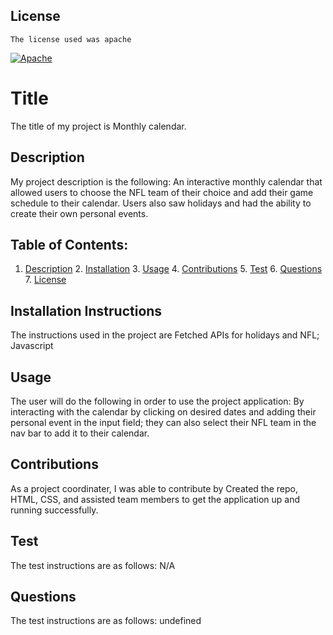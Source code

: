 ## License

    The license used was apache
  [![Apache](https://img.shields.io/badge/License-Apache%202.0-blue.svg)](https://opensource.org/licenses/Apache-2.0)
  
  # Title
  The title of my project is Monthly calendar.

  ## Description

  My project description is the following: An interactive monthly calendar that allowed users to choose the NFL team of their choice and add their game schedule to their calendar. Users also saw holidays and had the ability to create their own personal events.

  ## Table of Contents:
  1. [Description](#description) 2. [Installation](#installation) 3. [Usage](#usage) 4. [Contributions](#contributions) 5. [Test](#test) 6. [Questions](#questions) 7. [License](#license)

  ## Installation Instructions

  The instructions used in the project are Fetched APIs for holidays and NFL; Javascript

  ## Usage
  The user will do the following in order to use the project application: By interacting with the calendar by clicking on desired dates and adding their personal event in the input field; they can also select their NFL team in the nav bar to add it to their calendar.

  ## Contributions

  As a project coordinater, I was able to contribute by Created the repo, HTML, CSS, and assisted team members to get the application up and running successfully.

  ## Test

  The test instructions are as follows: N/A

  ## Questions

  The test instructions are as follows: undefined

